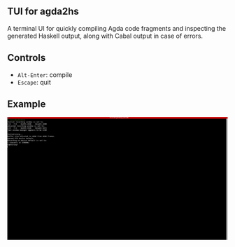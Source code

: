## TUI for agda2hs

A terminal UI for quickly compiling Agda code fragments and inspecting
the generated Haskell output, along with Cabal output in case of errors.

## Controls

- `Alt-Enter`: compile
- `Escape`: quit

## Example

![](example.gif)
